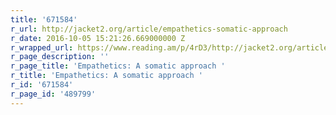 ```yaml
---
title: '671584'
r_url: http://jacket2.org/article/empathetics-somatic-approach
r_date: 2016-10-05 15:21:26.669000000 Z
r_wrapped_url: https://www.reading.am/p/4rD3/http://jacket2.org/article/empathetics-somatic-approach
r_page_description: ''
r_page_title: 'Empathetics: A somatic approach '
r_title: 'Empathetics: A somatic approach '
r_id: '671584'
r_page_id: '489799'
---
```


